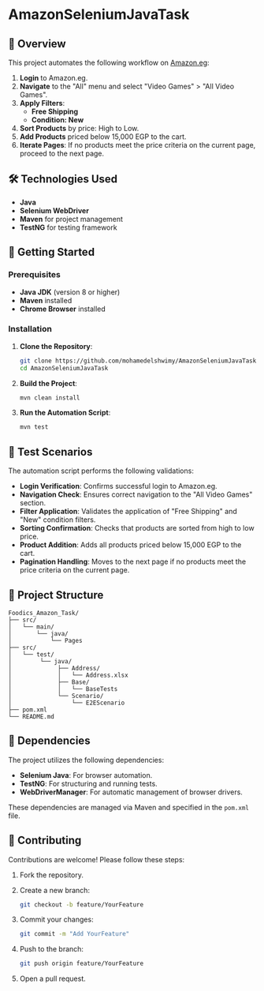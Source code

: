 
# AmazonSeleniumJavaTask

## 📌 Overview

This project automates the following workflow on [Amazon.eg](https://www.amazon.eg/):

1. **Login** to Amazon.eg.
2. **Navigate** to the "All" menu and select "Video Games" > "All Video Games".
3. **Apply Filters**:
   - **Free Shipping**
   - **Condition: New**
4. **Sort Products** by price: High to Low.
5. **Add Products** priced below 15,000 EGP to the cart.
6. **Iterate Pages**: If no products meet the price criteria on the current page, proceed to the next page.

## 🛠️ Technologies Used

- **Java**
- **Selenium WebDriver**
- **Maven** for project management
- **TestNG** for testing framework

## 🚀 Getting Started

### Prerequisites

- **Java JDK** (version 8 or higher)
- **Maven** installed
- **Chrome Browser** installed

### Installation

1. **Clone the Repository**:

   ```bash
   git clone https://github.com/mohamedelshwimy/AmazonSeleniumJavaTask.git
   cd AmazonSeleniumJavaTask
   ```

2. **Build the Project**:

   ```bash
   mvn clean install
   ```

3. **Run the Automation Script**:

   ```bash
   mvn test
   ```

## 🧪 Test Scenarios

The automation script performs the following validations:

- **Login Verification**: Confirms successful login to Amazon.eg.
- **Navigation Check**: Ensures correct navigation to the "All Video Games" section.
- **Filter Application**: Validates the application of "Free Shipping" and "New" condition filters.
- **Sorting Confirmation**: Checks that products are sorted from high to low price.
- **Product Addition**: Adds all products priced below 15,000 EGP to the cart.
- **Pagination Handling**: Moves to the next page if no products meet the price criteria on the current page.

## 📁 Project Structure

```
Foodics_Amazon_Task/
├── src/
│   └── main/
│       └── java/
│           └── Pages
├── src/
│   └── test/
│        └── java/
│             ├── Address/
│             │   └── Address.xlsx
│             ├── Base/
│             │   └── BaseTests
│             └── Scenario/
│                 └── E2EScenario
├── pom.xml
└── README.md
```

## 📄 Dependencies

The project utilizes the following dependencies:

- **Selenium Java**: For browser automation.
- **TestNG**: For structuring and running tests.
- **WebDriverManager**: For automatic management of browser drivers.

These dependencies are managed via Maven and specified in the `pom.xml` file.

## 🤝 Contributing

Contributions are welcome! Please follow these steps:

1. Fork the repository.
2. Create a new branch:

   ```bash
   git checkout -b feature/YourFeature
   ```

3. Commit your changes:

   ```bash
   git commit -m "Add YourFeature"
   ```

4. Push to the branch:

   ```bash
   git push origin feature/YourFeature
   ```

5. Open a pull request.
